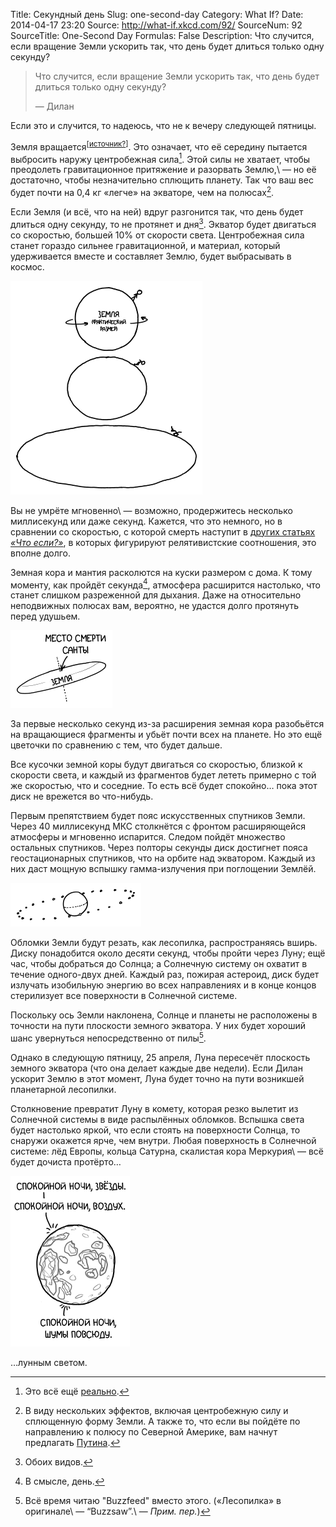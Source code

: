 Title: Секундный день
Slug: one-second-day
Category: What If?
Date: 2014-04-17 23:20
Source: http://what-if.xkcd.com/92/
SourceNum: 92
SourceTitle: One-Second Day
Formulas: False
Description: Что случится, если вращение Земли ускорить так, что день будет длиться только одну секунду?

> Что случится, если вращение Земли ускорить так, что день будет длиться только одну секунду?
>
> — Дилан

Если это и случится, то надеюсь, что не к вечеру следующей пятницы.

Земля вращается<sup>[[источник?](http://www.timecube.com/)]</sup>. Это означает, что её середину пытается выбросить наружу центробежная сила[^1]. Этой силы не хватает, чтобы преодолеть гравитационное притяжение и разорвать Землю,\ — но её достаточно, чтобы незначительно сплющить планету. Так что ваш вес будет почти на 0,4 кг «легче» на экваторе, чем на полюсах[^2].

[^1]: Это всё ещё [реально](http://xkcd.ru/123/).
[^2]: В виду нескольких эффектов, включая центробежную силу и сплющенную форму Земли. А также то, что если вы пойдёте по направлению к полюсу по Северной Америке, вам начнут предлагать [Путина](http://ru.wikipedia.org/wiki/Путин_(блюдо)).

Если Земля (и всё, что на ней) вдруг разгонится так, что день будет длиться одну секунду, то не протянет и дня[^3]. Экватор будет двигаться со скоростью, большей 10% от скорости света. Центробежная сила станет гораздо сильнее гравитационной, и материал, который удерживается вместе и составляет Землю, будет выбрасывать в космос.

[^3]: Обоих видов.

![](/uploads/092-one-second-day/day_apart_ru.png "Если лечь, когда это произойдёт, то из-за странностей геометрии конец наступит в кувырках через голову и через ноги.")

Вы не умрёте мгновенно\ — возможно, продержитесь несколько миллисекунд или даже секунд. Кажется, что это немного, но в сравнении со скоростью, с которой смерть наступит в [других статьях *«Что если?»*](/relativistic-baseball/), в которых фигурируют релятивистские соотношения, это вполне долго.

Земная кора и мантия расколются на куски размером с дома. К тому моменту, как пройдёт секунда[^4], атмосфера расширится настолько, что станет слишком разреженной для дыхания. Даже на относительно неподвижных полюсах вам, вероятно, не удастся долго протянуть перед удушьем.

[^4]: В смысле, день.

![](/uploads/092-one-second-day/day_polar_ru.png "Его смерть не имела к этому отношения: он утонул годами ранее из-за несчастного случая.")

За первые несколько секунд из-за расширения земная кора разобьётся на вращающиеся фрагменты и убьёт почти всех на планете. Но это ещё цветочки по сравнению с тем, что будет дальше.

Все кусочки земной коры будут двигаться со скоростью, близкой к скорости света, и каждый из фрагментов будет лететь примерно с той же скоростью, что и соседние. То есть всё будет спокойно… пока этот диск не врежется во что-нибудь.

Первым препятствием будет пояс искусственных спутников Земли. Через 40 миллисекунд МКС столкнётся с фронтом расширяющейся атмосферы и мгновенно испарится. Следом пойдёт множество остальных спутников. Через полторы секунды диск достигнет пояса геостационарных спутников, что на орбите над экватором. Каждый из них даст мощную вспышку гамма-излучения при поглощении Землёй.

![](/uploads/092-one-second-day/day_geo.png "Спутники сплетаются в настоящий Ловец Снов из передач Говарда Стерна.")

Обломки Земли будут резать, как лесопилка, распространяясь вширь. Диску понадобится около десяти секунд, чтобы пройти через Луну; ещё час, чтобы добраться до Солнца; а Солнечную систему он охватит в течение одного-двух дней. Каждый раз, пожирая астероид, диск будет излучать изобильную энергию во всех направлениях и в конце концов стерилизует все поверхности в Солнечной системе.

Поскольку ось Земли наклонена, Солнце и планеты не расположены в точности на пути плоскости земного экватора. У них будет хороший шанс увернуться непосредственно от пилы[^5].

[^5]: Всё время читаю "Buzzfeed" вместо этого. («Лесопилка» в оригинале\ — “Buzzsaw”.\ — *Прим. пер.*)

Однако в следующую пятницу, 25 апреля, Луна пересечёт плоскость земного экватора (что она делает каждые две недели). Если Дилан ускорит Землю в этот момент, Луна будет точно на пути возникшей планетарной лесопилки.

Столкновение превратит Луну в комету, которая резко вылетит из Солнечной системы в виде распылённых обломков. Вспышка света будет настолько яркой, что если стоять на поверхности Солнца, то снаружи окажется ярче, чем внутри. Любая поверхность в Солнечной системе: лёд Европы, кольца Сатурна, скалистая кора Меркурия\ — всё будет дочиста протёрто…

![](/uploads/092-one-second-day/day_goodnight_ru.png "Не могу читать «Спокойной ночи, луна» кому-либо без окончания «Спокойной ночи, Найт Вэйл. Спокойной ночи».")

…лунным светом.

